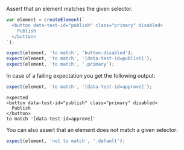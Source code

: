 Assert that an element matches the given selector.

```js
var element = createElement(`
  <button data-test-id="publish" class="primary" disabled>
    Publish
  </button>
`);

expect(element, 'to match', 'button:disabled');
expect(element, 'to match', '[data-test-id=publish]');
expect(element, 'to match', '.primary');
```

In case of a failing expectation you get the following output:

```js
expect(element, 'to match', '[data-test-id=approve]');
```

```output
expected
<button data-test-id="publish" class="primary" disabled>
  Publish
</button>
to match '[data-test-id=approve]'
```

You can also assert that an element does not match a given selector:

```js
expect(element, 'not to match', '.default');
```
